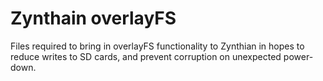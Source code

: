 # Zynthain overlayFS 
Files required to bring in overlayFS functionality to Zynthian
in hopes to reduce writes to SD cards, and prevent corruption
on unexpected power-down.

